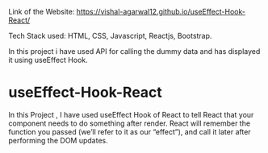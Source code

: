 Link of the Website: https://vishal-agarwal12.github.io/useEffect-Hook-React/

Tech Stack used: HTML, CSS, Javascript, Reactjs, Bootstrap.

In this project i have used API for calling the dummy data and has displayed it using useEffect Hook.


# useEffect-Hook-React
In this Project , I have used useEffect Hook of React to tell React that your component needs to do something after render. React will remember the function you passed (we’ll refer to it as our “effect”), and call it later after performing the DOM updates.
